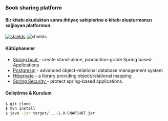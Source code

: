 ### Book sharing platform

#### Bir kitabı okuduktan sonra ihtiyaç sahiplerine o kitabı oluşturmanızı sağlayan platformun.

[![shields](https://img.shields.io/badge/made%20with-java-blue?logo=java&style=for-the-badge&logoColor=white)](https://golang.org) ![shields](https://img.shields.io/badge/License-apache-green.svg?logo=read-the-docs&style=for-the-badge&logoColor=white)

#### Kütüphaneler
* [Spring boot ](https://github.com/spring-projects/spring-boot) - create stand-alone, production-grade Spring based Applications
* [Postgresql](https://github.com/postgres/postgres) - advanced object-relational database management system
* [Hibernate](https://github.com/hibernate/hibernate-orm) - a library providing object/relational mapping
* [Spring Security ](https://github.com/spring-projects/spring-security) - protect spring-based applications.


#### Geliştirme & Kurulum

```sh
$ git clone
$ mvn install
$ java -jar target/...-1.0-SNAPSHOT.jar
```
